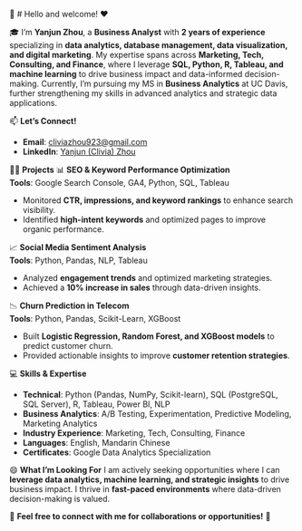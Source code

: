 👋 # Hello and welcome! ❤️

🎓 I’m **Yanjun Zhou**, a **Business Analyst** with **2 years of experience** specializing in **data analytics, database management, data visualization, and digital marketing**. My expertise spans across **Marketing, Tech, Consulting, and Finance**, where I leverage **SQL, Python, R, Tableau, and machine learning** to drive business impact and data-informed decision-making. Currently, I’m pursuing my MS in **Business Analytics** at UC Davis, further strengthening my skills in advanced analytics and strategic data applications.

📫 **Let’s Connect!**
- **Email**: cliviazhou923@gmail.com
- **LinkedIn**: [Yanjun (Clivia) Zhou](www.linkedin.com/in/yanjun-zhou-clivia)

👩‍💻 **Projects**
📊 **SEO & Keyword Performance Optimization**  
**Tools**: Google Search Console, GA4, Python, SQL, Tableau  
- Monitored **CTR, impressions, and keyword rankings** to enhance search visibility.
- Identified **high-intent keywords** and optimized pages to improve organic performance.

📈 **Social Media Sentiment Analysis**  
**Tools**: Python, Pandas, NLP, Tableau  
- Analyzed **engagement trends** and optimized marketing strategies.
- Achieved a **10% increase in sales** through data-driven insights.

📉 **Churn Prediction in Telecom**  
**Tools**: Python, Pandas, Scikit-Learn, XGBoost  
- Built **Logistic Regression, Random Forest, and XGBoost models** to predict customer churn.
- Provided actionable insights to improve **customer retention strategies**.

💻 **Skills & Expertise**
- **Technical**: Python (Pandas, NumPy, Scikit-learn), SQL (PostgreSQL, SQL Server), R, Tableau, Power BI, NLP
- **Business Analytics**: A/B Testing, Experimentation, Predictive Modeling, Marketing Analytics
- **Industry Experience**: Marketing, Tech, Consulting, Finance
- **Languages**: English, Mandarin Chinese
- **Certificates**: Google Data Analytics Specialization

😄 **What I’m Looking For**
I am actively seeking opportunities where I can **leverage data analytics, machine learning, and strategic insights** to drive business impact. I thrive in **fast-paced environments** where data-driven decision-making is valued.

📌 **Feel free to connect with me for collaborations or opportunities!** 🚀

